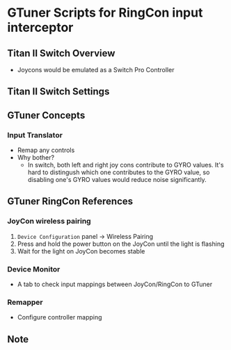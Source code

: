 # GTuner Scripts for RingCon input interceptor
## Titan II Switch Overview
* Joycons would be emulated as a Switch Pro Controller

## Titan II Switch Settings

## GTuner Concepts
### Input Translator
* Remap any controls
* Why bother?
	* In switch, both left and right joy cons contribute to GYRO values. It's hard to distingush which one contributes to the GYRO value, so disabling one's GYRO values would reduce noise significantly.

## GTuner RingCon References
### JoyCon wireless pairing
   1. `Device Configuration` panel -> Wireless Pairing
   1. Press and hold the power button on the JoyCon until the light is flashing
   1. Wait for the light on JoyCon becomes stable

### Device Monitor 
* A tab to check input mappings between JoyCon/RingCon to GTuner

### Remapper
* Configure controller mapping

## Note